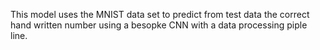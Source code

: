 This model uses the MNIST data set to predict from test data the correct hand written number using a besopke CNN with a data processing piple line.

